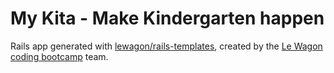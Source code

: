 <h1>My Kita - Make Kindergarten happen</h1>



Rails app generated with [lewagon/rails-templates](https://github.com/lewagon/rails-templates), created by the [Le Wagon coding bootcamp](https://www.lewagon.com) team.
